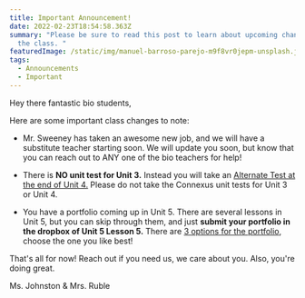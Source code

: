 ```yaml
---
title: Important Announcement!
date: 2022-02-23T18:54:58.363Z
summary: "Please be sure to read this post to learn about upcoming changes in
  the class. "
featuredImage: /static/img/manuel-barroso-parejo-m9f8vr0jepm-unsplash.jpg
tags:
  - Announcements
  - Important
---
```

Hey there fantastic bio students, 

Here are some important class changes to note: 

* Mr. Sweeney has taken an awesome new job, and we will have a substitute teacher starting soon. We will update you soon, but know that you can reach out to ANY one of the bio teachers for help! 


* There is **NO unit test for Unit 3.** Instead you will take an [Alternate Test at the end of Unit 4.](https://mnca-biology-message-board.netlify.app/posts/unit-4b-alternative-test/) Please do not take the Connexus unit tests for Unit 3 or Unit 4. 
* You have a portfolio coming up in Unit 5. There are several lessons in Unit 5, but you can skip through them, and just **submit your portfolio in the dropbox of Unit 5 Lesson 5.**  There are [3 options for the portfolio](https://mnca-biology-message-board.netlify.app/posts/unit-5-biodiversity-portfolio/), choose the one you like best! 

That's all for now! Reach out if you need us, we care about you. Also, you're doing great. 

Ms. Johnston & Mrs. Ruble